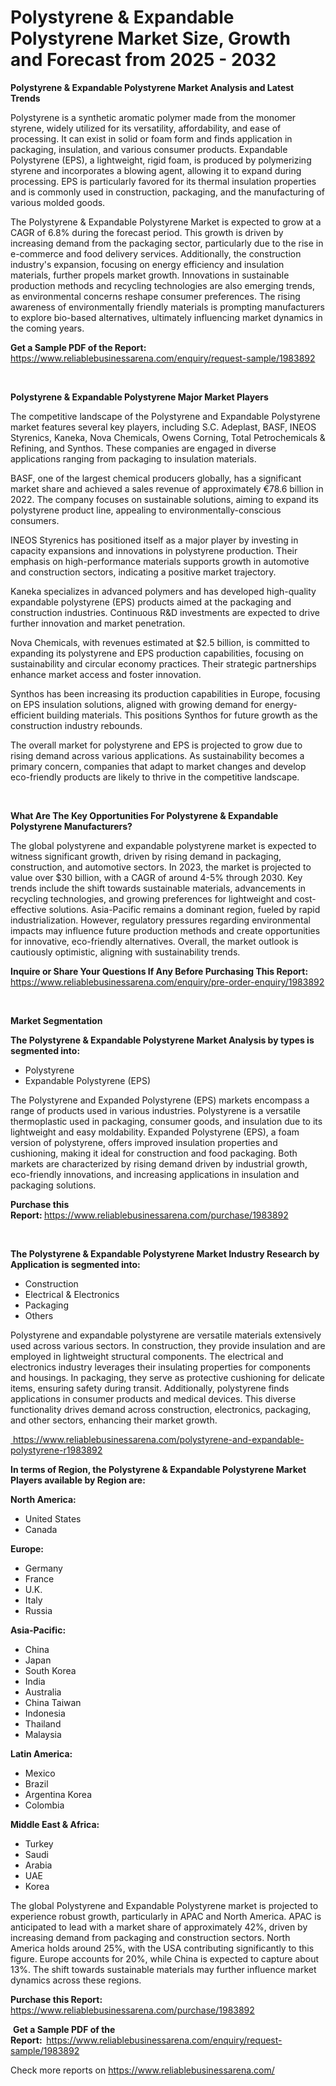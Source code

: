 <p><h1>Polystyrene & Expandable Polystyrene Market Size, Growth and Forecast from 2025 - 2032</h1></p><p><strong>Polystyrene & Expandable Polystyrene Market Analysis and Latest Trends</strong></p>
<p><p>Polystyrene is a synthetic aromatic polymer made from the monomer styrene, widely utilized for its versatility, affordability, and ease of processing. It can exist in solid or foam form and finds application in packaging, insulation, and various consumer products. Expandable Polystyrene (EPS), a lightweight, rigid foam, is produced by polymerizing styrene and incorporates a blowing agent, allowing it to expand during processing. EPS is particularly favored for its thermal insulation properties and is commonly used in construction, packaging, and the manufacturing of various molded goods.</p><p>The Polystyrene & Expandable Polystyrene Market is expected to grow at a CAGR of 6.8% during the forecast period. This growth is driven by increasing demand from the packaging sector, particularly due to the rise in e-commerce and food delivery services. Additionally, the construction industry's expansion, focusing on energy efficiency and insulation materials, further propels market growth. Innovations in sustainable production methods and recycling technologies are also emerging trends, as environmental concerns reshape consumer preferences. The rising awareness of environmentally friendly materials is prompting manufacturers to explore bio-based alternatives, ultimately influencing market dynamics in the coming years.</p></p>
<p><strong>Get a Sample PDF of the Report:&nbsp;</strong> <a href="https://www.reliablebusinessarena.com/enquiry/request-sample/1983892?utm_campaign=2137&utm_medium=2&utm_source=Github&utm_content=ia&utm_term=03042025&utm_id=polystyrene-expandable-polystyrene">https://www.reliablebusinessarena.com/enquiry/request-sample/1983892</a></p>
<p>&nbsp;</p>
<p><strong>Polystyrene & Expandable Polystyrene Major Market Players</strong></p>
<p><p>The competitive landscape of the Polystyrene and Expandable Polystyrene market features several key players, including S.C. Adeplast, BASF, INEOS Styrenics, Kaneka, Nova Chemicals, Owens Corning, Total Petrochemicals & Refining, and Synthos. These companies are engaged in diverse applications ranging from packaging to insulation materials.</p><p>BASF, one of the largest chemical producers globally, has a significant market share and achieved a sales revenue of approximately €78.6 billion in 2022. The company focuses on sustainable solutions, aiming to expand its polystyrene product line, appealing to environmentally-conscious consumers.</p><p>INEOS Styrenics has positioned itself as a major player by investing in capacity expansions and innovations in polystyrene production. Their emphasis on high-performance materials supports growth in automotive and construction sectors, indicating a positive market trajectory.</p><p>Kaneka specializes in advanced polymers and has developed high-quality expandable polystyrene (EPS) products aimed at the packaging and construction industries. Continuous R&D investments are expected to drive further innovation and market penetration.</p><p>Nova Chemicals, with revenues estimated at $2.5 billion, is committed to expanding its polystyrene and EPS production capabilities, focusing on sustainability and circular economy practices. Their strategic partnerships enhance market access and foster innovation.</p><p>Synthos has been increasing its production capabilities in Europe, focusing on EPS insulation solutions, aligned with growing demand for energy-efficient building materials. This positions Synthos for future growth as the construction industry rebounds.</p><p>The overall market for polystyrene and EPS is projected to grow due to rising demand across various applications. As sustainability becomes a primary concern, companies that adapt to market changes and develop eco-friendly products are likely to thrive in the competitive landscape.</p></p>
<p>&nbsp;</p>
<p><strong>What Are The Key Opportunities For Polystyrene & Expandable Polystyrene Manufacturers?</strong></p>
<p><p>The global polystyrene and expandable polystyrene market is expected to witness significant growth, driven by rising demand in packaging, construction, and automotive sectors. In 2023, the market is projected to value over $30 billion, with a CAGR of around 4-5% through 2030. Key trends include the shift towards sustainable materials, advancements in recycling technologies, and growing preferences for lightweight and cost-effective solutions. Asia-Pacific remains a dominant region, fueled by rapid industrialization. However, regulatory pressures regarding environmental impacts may influence future production methods and create opportunities for innovative, eco-friendly alternatives. Overall, the market outlook is cautiously optimistic, aligning with sustainability trends.</p></p>
<p><strong>Inquire or Share Your Questions If Any Before Purchasing This Report:</strong> <a href="https://www.reliablebusinessarena.com/enquiry/pre-order-enquiry/1983892?utm_campaign=2137&utm_medium=2&utm_source=Github&utm_content=ia&utm_term=03042025&utm_id=polystyrene-expandable-polystyrene">https://www.reliablebusinessarena.com/enquiry/pre-order-enquiry/1983892</a></p>
<p>&nbsp;</p>
<p><strong>Market Segmentation</strong></p>
<p><strong>The Polystyrene & Expandable Polystyrene Market Analysis by types is segmented into:</strong></p>
<p><ul><li>Polystyrene</li><li>Expandable Polystyrene (EPS)</li></ul></p>
<p><p>The Polystyrene and Expanded Polystyrene (EPS) markets encompass a range of products used in various industries. Polystyrene is a versatile thermoplastic used in packaging, consumer goods, and insulation due to its lightweight and easy moldability. Expanded Polystyrene (EPS), a foam version of polystyrene, offers improved insulation properties and cushioning, making it ideal for construction and food packaging. Both markets are characterized by rising demand driven by industrial growth, eco-friendly innovations, and increasing applications in insulation and packaging solutions.</p></p>
<p><strong>Purchase this Report:&nbsp;</strong><a href="https://www.reliablebusinessarena.com/purchase/1983892?utm_campaign=2137&utm_medium=2&utm_source=Github&utm_content=ia&utm_term=03042025&utm_id=polystyrene-expandable-polystyrene">https://www.reliablebusinessarena.com/purchase/1983892</a></p>
<p>&nbsp;</p>
<p><strong>The Polystyrene & Expandable Polystyrene Market Industry Research by Application is segmented into:</strong></p>
<p><ul><li>Construction</li><li>Electrical & Electronics</li><li>Packaging</li><li>Others</li></ul></p>
<p><p>Polystyrene and expandable polystyrene are versatile materials extensively used across various sectors. In construction, they provide insulation and are employed in lightweight structural components. The electrical and electronics industry leverages their insulating properties for components and housings. In packaging, they serve as protective cushioning for delicate items, ensuring safety during transit. Additionally, polystyrene finds applications in consumer products and medical devices. This diverse functionality drives demand across construction, electronics, packaging, and other sectors, enhancing their market growth.</p></p>
<p><a href="https://www.reliablebusinessarena.com/polystyrene-and-expandable-polystyrene-r1983892?utm_campaign=2137&utm_medium=2&utm_source=Github&utm_content=ia&utm_term=03042025&utm_id=polystyrene-expandable-polystyrene">&nbsp;https://www.reliablebusinessarena.com/polystyrene-and-expandable-polystyrene-r1983892</a></p>
<p><strong>In terms of Region, the Polystyrene & Expandable Polystyrene Market Players available by Region are:</strong></p>
<p>
    <p> <strong> North America: </strong>
        <ul>
            <li>United States</li>
            <li>Canada</li>
        </ul>
        </p> 
    <p> <strong> Europe: </strong>
        <ul>
            <li>Germany</li>
            <li>France</li>
            <li>U.K.</li>
            <li>Italy</li>
            <li>Russia</li>
        </ul>
        </p> 
    <p> <strong> Asia-Pacific: </strong>
        <ul>
            <li>China</li>
            <li>Japan</li>
            <li>South Korea</li>
            <li>India</li>
            <li>Australia</li>
            <li>China Taiwan</li>
            <li>Indonesia</li>
            <li>Thailand</li>
            <li>Malaysia</li>
        </ul>
        </p> 
    <p> <strong> Latin America: </strong>
        <ul>
            <li>Mexico</li>
            <li>Brazil</li>
            <li>Argentina Korea</li>
            <li>Colombia</li>
        </ul>
        </p> 
    <p> <strong> Middle East & Africa: </strong>
        <ul>
            <li>Turkey</li>
            <li>Saudi</li>
            <li>Arabia</li>
            <li>UAE</li>
            <li>Korea</li>
        </ul>
    </p>
    </p>
<p><p>The global Polystyrene and Expandable Polystyrene market is projected to experience robust growth, particularly in APAC and North America. APAC is anticipated to lead with a market share of approximately 42%, driven by increasing demand from packaging and construction sectors. North America holds around 25%, with the USA contributing significantly to this figure. Europe accounts for 20%, while China is expected to capture about 13%. The shift towards sustainable materials may further influence market dynamics across these regions.</p></p>
<p><strong>Purchase this Report: </strong><a href="https://www.reliablebusinessarena.com/purchase/1983892?utm_campaign=2137&utm_medium=2&utm_source=Github&utm_content=ia&utm_term=03042025&utm_id=polystyrene-expandable-polystyrene">https://www.reliablebusinessarena.com/purchase/1983892</a></p>
<p>&nbsp;<strong>Get a Sample PDF of the Report:&nbsp;&nbsp;</strong><a href="https://www.reliablebusinessarena.com/enquiry/request-sample/1983892?utm_campaign=2137&utm_medium=2&utm_source=Github&utm_content=ia&utm_term=03042025&utm_id=polystyrene-expandable-polystyrene">https://www.reliablebusinessarena.com/enquiry/request-sample/1983892</a></p>
<p><strong></strong></p>
<p>Check more reports on <a href="https://www.reliablebusinessarena.com/?utm_campaign=2137&utm_medium=2&utm_source=Github&utm_content=ia&utm_term=03042025&utm_id=polystyrene-expandable-polystyrene">https://www.reliablebusinessarena.com/</a></p>